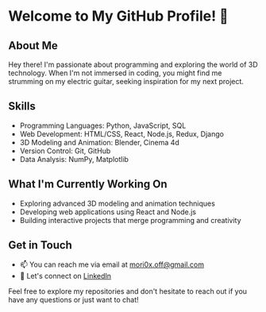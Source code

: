 # Welcome to My GitHub Profile! 👋

## About Me
Hey there! I'm passionate about programming and exploring the world of 3D technology. When I'm not immersed in coding, you might find me strumming on my electric guitar, seeking inspiration for my next project.

## Skills
- Programming Languages: Python, JavaScript, SQL
- Web Development: HTML/CSS, React, Node.js, Redux, Django
- 3D Modeling and Animation: Blender, Cinema 4d
- Version Control: Git, GitHub
- Data Analysis: NumPy, Matplotlib

## What I'm Currently Working On
- Exploring advanced 3D modeling and animation techniques
- Developing web applications using React and Node.js
- Building interactive projects that merge programming and creativity

## Get in Touch
- 📫 You can reach me via email at [mori0x.off@gmail.com](mailto:mori0x.off@gmail.com)
- 💬 Let's connect on [LinkedIn](https://www.linkedin.com/in/anton-chupreta/)


Feel free to explore my repositories and don't hesitate to reach out if you have any questions or just want to chat!
